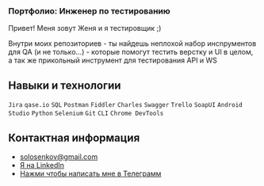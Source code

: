 ### Портфолио: Инженер по тестированию


Привет! Меня зовут Женя и я тестировщик ;)



Внутри моих репозиториев - ты найдешь неплохой набор инсnрументов для QA (и не только...) - которые помогут тестить верстку и UI в целом, а так же прикольный инструмент для тестирования API и WS  

## Навыки и технологии

 ``Jira`` ``qase.io`` ``SQL`` ``Postman`` ``Fiddler`` ``Charles``
  ``Swagger``
  ``Trello``
 ``SoapUI``
  ``Android Studio``
 ``Python`` ``Selenium``
 ``Git`` ``CLI``
 ``Chrome DevTools``
  




## Контактная информация

-  solosenkov@gmail.com
-  [Я на LinkedIn](https://www.linkedin.com/in/eugene-solosenkov/)
-  [Нажми чтобы написать мне в Телеграмм](https://t.me/solosenkoff)



























<!--
**solosenkov/solosenkov** is a ✨ _special_ ✨ repository because its `README.md` (this file) appears on your GitHub profile.

Here are some ideas to get you started:

- 🔭 I’m currently working on ...
- 🌱 I’m currently learning ...
- 👯 I’m looking to collaborate on ...
- 🤔 I’m looking for help with ...
- 💬 Ask me about ...
- 📫 How to reach me: ...
- 😄 Pronouns: ...
- ⚡ Fun fact: ...
-->
